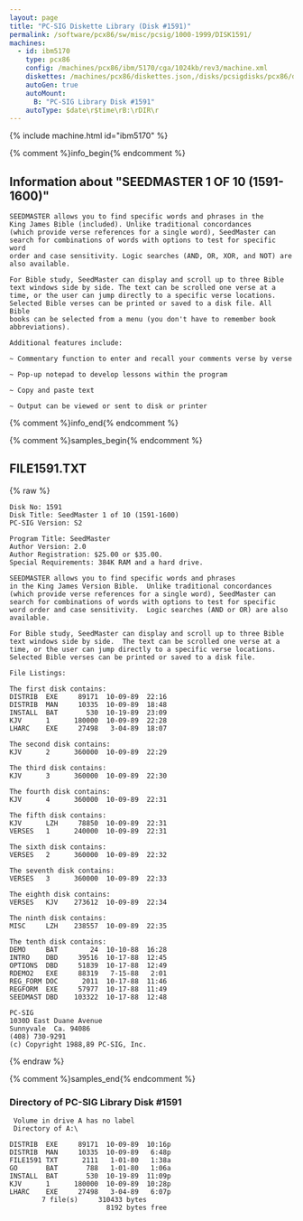 ```yaml
---
layout: page
title: "PC-SIG Diskette Library (Disk #1591)"
permalink: /software/pcx86/sw/misc/pcsig/1000-1999/DISK1591/
machines:
  - id: ibm5170
    type: pcx86
    config: /machines/pcx86/ibm/5170/cga/1024kb/rev3/machine.xml
    diskettes: /machines/pcx86/diskettes.json,/disks/pcsigdisks/pcx86/diskettes.json
    autoGen: true
    autoMount:
      B: "PC-SIG Library Disk #1591"
    autoType: $date\r$time\rB:\rDIR\r
---
```


{% include machine.html id="ibm5170" %}

{% comment %}info_begin{% endcomment %}

## Information about "SEEDMASTER 1 OF 10 (1591-1600)"

    SEEDMASTER allows you to find specific words and phrases in the
    King James Bible (included). Unlike traditional concordances
    (which provide verse references for a single word), SeedMaster can
    search for combinations of words with options to test for specific word
    order and case sensitivity. Logic searches (AND, OR, XOR, and NOT) are
    also available.
    
    For Bible study, SeedMaster can display and scroll up to three Bible
    text windows side by side. The text can be scrolled one verse at a
    time, or the user can jump directly to a specific verse locations.
    Selected Bible verses can be printed or saved to a disk file. All Bible
    books can be selected from a menu (you don't have to remember book
    abbreviations).
    
    Additional features include:
    
    ~ Commentary function to enter and recall your comments verse by verse
    
    ~ Pop-up notepad to develop lessons within the program
    
    ~ Copy and paste text
    
    ~ Output can be viewed or sent to disk or printer
{% comment %}info_end{% endcomment %}

{% comment %}samples_begin{% endcomment %}

## FILE1591.TXT

{% raw %}
```
Disk No: 1591
Disk Title: SeedMaster 1 of 10 (1591-1600)
PC-SIG Version: S2

Program Title: SeedMaster
Author Version: 2.0
Author Registration: $25.00 or $35.00.
Special Requirements: 384K RAM and a hard drive.

SEEDMASTER allows you to find specific words and phrases
in the King James Version Bible.  Unlike traditional concordances
(which provide verse references for a single word), SeedMaster can
search for combinations of words with options to test for specific
word order and case sensitivity.  Logic searches (AND or OR) are also
available.

For Bible study, SeedMaster can display and scroll up to three Bible
text windows side by side.  The text can be scrolled one verse at a
time, or the user can jump directly to a specific verse locations.
Selected Bible verses can be printed or saved to a disk file.

File Listings:

The first disk contains:
DISTRIB  EXE     89171  10-09-89  22:16
DISTRIB  MAN     10335  10-09-89  18:48
INSTALL  BAT       530  10-19-89  23:09
KJV      1      180000  10-09-89  22:28
LHARC    EXE     27498   3-04-89  18:07

The second disk contains:
KJV      2      360000  10-09-89  22:29

The third disk contains:
KJV      3      360000  10-09-89  22:30

The fourth disk contains:
KJV      4      360000  10-09-89  22:31

The fifth disk contains:
KJV      LZH     78850  10-09-89  22:31
VERSES   1      240000  10-09-89  22:31

The sixth disk contains:
VERSES   2      360000  10-09-89  22:32

The seventh disk contains:
VERSES   3      360000  10-09-89  22:33

The eighth disk contains:
VERSES   KJV    273612  10-09-89  22:34

The ninth disk contains:
MISC     LZH    238557  10-09-89  22:35

The tenth disk contains:
DEMO     BAT        24  10-10-88  16:28
INTRO    DBD     39516  10-17-88  12:45
OPTIONS  DBD     51839  10-17-88  12:49
RDEMO2   EXE     88319   7-15-88   2:01
REG_FORM DOC      2011  10-17-88  11:46
REGFORM  EXE     57977  10-17-88  11:49
SEEDMAST DBD    103322  10-17-88  12:48

PC-SIG
1030D East Duane Avenue
Sunnyvale  Ca. 94086
(408) 730-9291
(c) Copyright 1988,89 PC-SIG, Inc.
```
{% endraw %}

{% comment %}samples_end{% endcomment %}

### Directory of PC-SIG Library Disk #1591

     Volume in drive A has no label
     Directory of A:\

    DISTRIB  EXE     89171  10-09-89  10:16p
    DISTRIB  MAN     10335  10-09-89   6:48p
    FILE1591 TXT      2111   1-01-80   1:38a
    GO       BAT       788   1-01-80   1:06a
    INSTALL  BAT       530  10-19-89  11:09p
    KJV      1      180000  10-09-89  10:28p
    LHARC    EXE     27498   3-04-89   6:07p
            7 file(s)     310433 bytes
                            8192 bytes free

